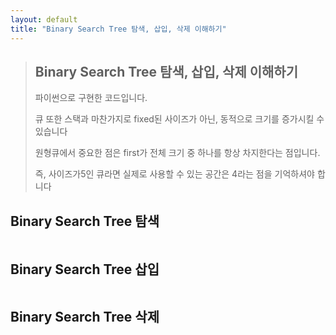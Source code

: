 ```yaml
---
layout: default
title: "Binary Search Tree 탐색, 삽입, 삭제 이해하기"
---
```


> ## Binary Search Tree 탐색, 삽입, 삭제 이해하기
> 파이썬으로 구현한 코드입니다.
>
> 큐 또한 스택과 마찬가지로 fixed된 사이즈가 아닌, 동적으로 크기를 증가시킬 수 있습니다
>
> 원형큐에서 중요한 점은 first가 전체 크기 중 하나를 항상 차지한다는 점입니다. 
>
> 즉, 사이즈가5인 큐라면 실제로 사용할 수 있는 공간은 4라는 점을 기억하셔야 합니다
>

## Binary Search Tree 탐색

```python
```

## Binary Search Tree 삽입

```python
```

## Binary Search Tree 삭제

```python
```
